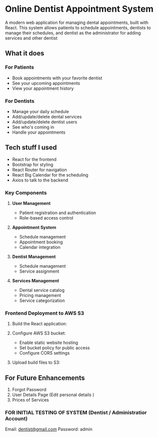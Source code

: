 # Online Dentist Appointment System

A modern web application for managing dental appointments, built with React. This system allows patients to schedule appointments, dentists to manage their schedules, and dentist as the administrator for adding services and other dentist

## What it does

### For Patients
- Book appointments with your favorite dentist
- See your upcoming appointments
- View your appointment history

### For Dentists
- Manage your daily schedule
- Add/update/delete dental services
- Add/update/delete dentist users
- See who's coming in
- Handle your appointments

## Tech stuff I used

- React for the frontend
- Bootstrap for styling
- React Router for navigation
- React Big Calendar for the scheduling
- Axios to talk to the backend

### Key Components
1. **User Management**
   - Patient registration and authentication
   - Role-based access control

2. **Appointment System**
   - Schedule management
   - Appointment booking
   - Calendar integration

3. **Dentist Management**
   - Schedule management
   - Service assignment

4. **Services Management**
   - Dental service catalog
   - Pricing management
   - Service categorization


### Frontend Deployment to AWS S3
1. Build the React application:

2. Configure AWS S3 bucket:
   - Enable static website hosting
   - Set bucket policy for public access
   - Configure CORS settings

3. Upload build files to S3:

## For Future Enhancements
1. Forgot Password
2. User Details Page (Edit personal details )
3. Prices of Services

### FOR INITIAL TESTING OF SYSTEM (Dentist / Administratior Account)
Email: dentist@gmail.com
Password: admin
